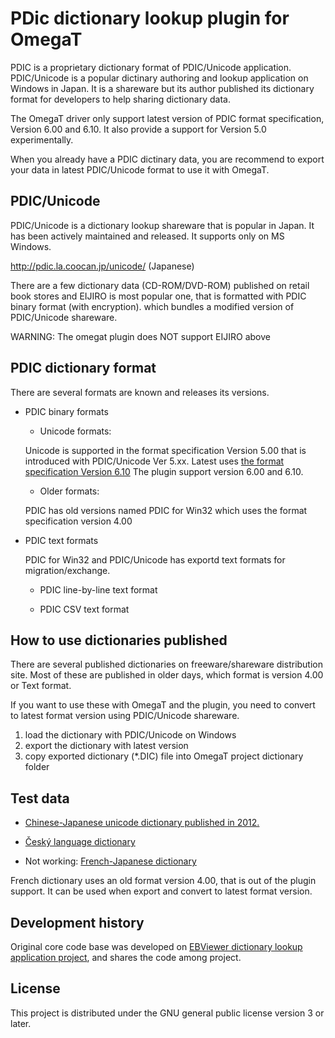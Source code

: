 # PDic dictionary lookup plugin for OmegaT

PDIC is a proprietary dictionary format of PDIC/Unicode application.
PDIC/Unicode is a popular dictinary authoring and lookup application on Windows in Japan.
It is a shareware but its author published its dictionary format for developers to help sharing dictionary data. 

The OmegaT driver only support latest version of PDIC format specification, Version 6.00 and 6.10. It also provide a support for Version 5.0 experimentally.

When you already have a PDIC dictinary data, you are recommend to export your data in latest PDIC/Unicode format to use it with OmegaT.

## PDIC/Unicode

PDIC/Unicode is a dictionary lookup shareware that is popular in Japan.
It has been actively maintained and released. It supports only on MS Windows.

http://pdic.la.coocan.jp/unicode/  (Japanese)

There are a few dictionary data (CD-ROM/DVD-ROM)  published on retail book stores
and EIJIRO is most popular one, that is formatted with PDIC binary format (with encryption).
which bundles a modified version of PDIC/Unicode shareware.

WARNING: The omegat plugin does NOT support EIJIRO above


##  PDIC dictionary format

There are several formats are known and releases its versions.

* PDIC binary formats

   * Unicode formats:

   Unicode is supported in the format specification Version 5.00
   that is introduced with PDIC/Unicode Ver 5.xx.
   Latest uses [the format specification Version 6.10](http://pdic.la.coocan.jp/unicode/dic-spec.html)
   The plugin support version 6.00 and 6.10.

   * Older formats:

   PDIC has old versions named PDIC for Win32 which uses the format specification version 4.00

* PDIC text formats

   PDIC for Win32 and PDIC/Unicode has exportd text formats for migration/exchange.

    * PDIC line-by-line text format

    * PDIC CSV text format


## How to use dictionaries published

There are several published dictionaries on freeware/shareware distribution site.
Most of these are published in older days, which format is version 4.00 or Text format.

If you want to use these with OmegaT and the plugin, you need to convert to
latest format version using PDIC/Unicode shareware.

1. load the dictionary with PDIC/Unicode on Windows
2. export the dictionary with latest version
3. copy exported dictionary (*.DIC) file into OmegaT project dictionary folder

## Test data

- [Chinese-Japanese unicode dictionary published in 2012.](http://www.vector.co.jp/soft/data/writing/se304431.html)

- [Český  language dictionary](https://czechdicjp.jimdofree.com/%E8%BE%9E%E6%9B%B8%E3%81%AE%E8%B3%BC%E5%85%A5/%EF%BC%91-wiindows%E7%89%88/)

- Not working: [French-Japanese dictionary](http://www.vector.co.jp/soft/dl/win95/edu/se217092.html)

French dictionary uses an old format version 4.00, that is out of the plugin support.
It can be used when export and convert to latest format version.

## Development history

Original core code base was developed on [EBViewer dictionary
lookup application project](https://github.com/eb4j/ebviewer), and shares the code among project.

## License

This project is distributed under the GNU general public license version 3 or later.
